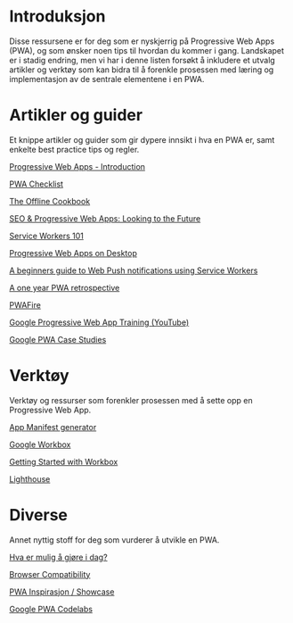 # Introduksjon

Disse ressursene er for deg som er nyskjerrig på Progressive Web Apps (PWA), og som ønsker noen tips til hvordan du kommer i gang. Landskapet er i stadig endring, men vi har i denne listen forsøkt å inkludere et utvalg artikler og verktøy som kan bidra til å forenkle prosessen med læring og implementasjon av de sentrale elementene i en PWA.

# Artikler og guider

Et knippe artikler og guider som gir dypere innsikt i hva en PWA er, samt enkelte best practice tips og regler.

[Progressive Web Apps - Introduction](https://developers.google.com/web/progressive-web-apps)

[PWA Checklist](https://developers.google.com/web/progressive-web-apps/checklist)

[The Offline Cookbook](https://developers.google.com/web/fundamentals/instant-and-offline/offline-cookbook/)

[SEO & Progressive Web Apps: Looking to the Future](https://moz.com/blog/progressive-web-apps)

[Service Workers 101](https://github.com/delapuente/service-workers-101)

[Progressive Web Apps on Desktop](https://developers.google.com/web/progressive-web-apps/desktop)

[A beginners guide to Web Push notifications using Service Workers](https://medium.com/izettle-engineering/beginners-guide-to-web-push-notifications-using-service-workers-cb3474a17679)

[A one year PWA retrospective](https://medium.com/pinterest-engineering/a-one-year-pwa-retrospective-f4a2f4129e05)

[PWAFire](https://pwafire.org/)

[Google Progressive Web App Training (YouTube)](https://www.youtube.com/playlist?list=PLNYkxOF6rcIB2xHBZ7opgc2Mv009X87Hh)

[Google PWA Case Studies](https://sites.google.com/view/progressivewebapps/case-studies)

# Verktøy

Verktøy og ressurser som forenkler prosessen med å sette opp en Progressive Web App.

[App Manifest generator](https://app-manifest.firebaseapp.com/)

[Google Workbox](https://developers.google.com/web/tools/workbox/)

[Getting Started with Workbox](https://developers.google.com/web/tools/workbox/guides/get-started)

[Lighthouse](https://developers.google.com/web/tools/lighthouse)

# Diverse 

Annet nyttig stoff for deg som vurderer å utvikle en PWA.

[Hva er mulig å gjøre i dag?](https://whatwebcando.today/)

[Browser Compatibility](https://caniuse.com/)

[PWA Inspirasjon / Showcase](https://appsco.pe/)

[Google PWA Codelabs](https://codelabs.developers.google.com/dev-pwa-training/)
